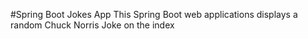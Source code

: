 
#Spring Boot Jokes App
This Spring Boot web applications displays a random Chuck Norris Joke on the index
